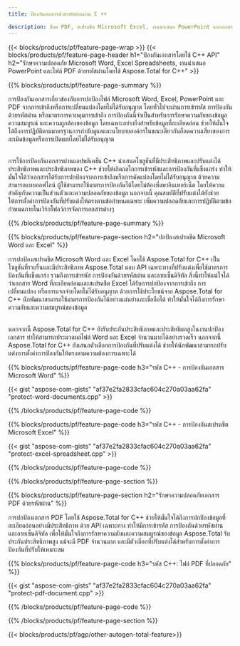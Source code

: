 ```yaml
---
title: ป้องกันเอกสารด้วยรหัสผ่านผ่าน C ++ 

description: ล็อค PDF, สเปรดชีต Microsoft Excel, งานนำเสนอ PowerPoint และเอกสาร Word ด้วยรหัสผ่านผ่านแอปพลิเคชัน C ++ ของคุณ ใช้การป้องกันด้วยรหัสผ่านได้อย่างง่ายดาย
---
```


{{< blocks/products/pf/feature-page-wrap >}}
{{< blocks/products/pf/feature-page-header h1="ป้องกันเอกสารโดยใช้ C++ API" h2="รักษาความปลอดภัย Microsoft Word, Excel Spreadsheets, งานนำเสนอ PowerPoint และไฟล์ PDF ด้วยรหัสผ่านโดยใช้ Aspose.Total for C++" >}}

{{% blocks/products/pf/feature-page-summary %}}

การป้องกันเอกสารเกี่ยวข้องกับการปกป้องไฟล์ Microsoft Word, Excel, PowerPoint และ PDF จากการเข้าถึงหรือการเปลี่ยนแปลงโดยไม่ได้รับอนุญาต โดยทั่วไปจะผ่านการเข้ารหัส การป้องกันด้วยรหัสผ่าน หรือมาตรการควบคุมการเข้าถึง การป้องกันนี้จำเป็นสำหรับการรักษาความลับของข้อมูล ความสมบูรณ์ และความถูกต้องของข้อมูล โดยเฉพาะอย่างยิ่งสำหรับข้อมูลที่ละเอียดอ่อน ช่วยให้มั่นใจได้ถึงการปฏิบัติตามมาตรฐานการกำกับดูแลและนโยบายองค์กรในขณะเดียวกันก็ลดความเสี่ยงของการละเมิดข้อมูลหรือการเปิดเผยโดยไม่ได้รับอนุญาต <br /><br />

การใช้การป้องกันเอกสารผ่านแอปพลิเคชัน C++ นำเสนอโซลูชันที่มีประสิทธิภาพและปรับแต่งได้ ประสิทธิภาพและประสิทธิภาพของ C++ ช่วยให้เกิดกลไกการเข้ารหัสและการป้องกันที่แข็งแกร่ง ทำให้มั่นใจได้ว่าเอกสารได้รับการปกป้องจากการเข้าถึงหรือการดัดแปลงโดยไม่ได้รับอนุญาต ด้วยความสามารถแบบออฟไลน์ ผู้ใช้สามารถใช้มาตรการป้องกันได้โดยไม่ต้องพึ่งพาอินเทอร์เน็ต โดยให้ความสำคัญกับความเป็นส่วนตัวและความปลอดภัยของข้อมูล นอกจากนี้ คุณสมบัติที่ปรับแต่งได้ยังช่วยให้การตั้งค่าการป้องกันที่ปรับแต่งให้ตรงตามข้อกำหนดเฉพาะ เพิ่มความปลอดภัยและการปฏิบัติตามข้อกำหนดภายในเวิร์กโฟลว์การจัดการเอกสารต่างๆ

{{% /blocks/products/pf/feature-page-summary  %}}

{{% blocks/products/pf/feature-page-section  h2="ปกป้องสเปรดชีต Microsoft Word และ Excel" %}}

การปกป้องสเปรดชีต Microsoft Word และ Excel โดยใช้ Aspose.Total for C++ เป็นโซลูชันที่ราบรื่นและมีประสิทธิภาพ Aspose.Total มอบ API เฉพาะทางที่ปรับแต่งเพื่อใช้มาตรการป้องกันที่แข็งแกร่ง รวมถึงการเข้ารหัส การป้องกันด้วยรหัสผ่าน และลายเซ็นดิจิทัล สิ่งนี้ทำให้แน่ใจได้ว่าเอกสาร Word ที่ละเอียดอ่อนและสเปรดชีต Excel ได้รับการปกป้องจากการเข้าถึง การเปลี่ยนแปลง หรือการแจกจ่ายโดยไม่ได้รับอนุญาต ด้วยการใช้ประโยชน์จาก Aspose.Total for C++ นักพัฒนาสามารถใช้มาตรการป้องกันได้อย่างแม่นยำและเชื่อถือได้ ทำให้มั่นใจได้ถึงการรักษาความลับและความสมบูรณ์ของข้อมูล<br /><br />

นอกจากนี้ Aspose.Total for C++ ยังรับประกันประสิทธิภาพและประสิทธิผลสูงในงานปกป้องเอกสาร ทำให้สามารถประมวลผลไฟล์ Word และ Excel จำนวนมากได้อย่างรวดเร็ว นอกจากนี้ Aspose.Total for C++ ยังเสนอตัวเลือกการป้องกันที่ปรับแต่งได้ ช่วยให้นักพัฒนาสามารถปรับแต่งการตั้งค่าการป้องกันให้ตรงตามความต้องการเฉพาะได้

{{% blocks/products/pf/feature-page-code h3="รหัส C++ - การป้องกันเอกสาร Microsoft Word" %}}

{{< gist "aspose-com-gists" "af37e2fa2833cfac604c270a03aa62fa" "protect-word-documents.cpp" >}}

{{% /blocks/products/pf/feature-page-code  %}}

{{% blocks/products/pf/feature-page-code h3="รหัส C++ - การป้องกันสเปรดชีต Microsoft Excel" %}}

{{< gist "aspose-com-gists" "af37e2fa2833cfac604c270a03aa62fa" "protect-excel-spreadsheet.cpp" >}}

{{% /blocks/products/pf/feature-page-code  %}}

{{% /blocks/products/pf/feature-page-section %}}

{{% blocks/products/pf/feature-page-section  h2="รักษาความปลอดภัยเอกสาร PDF ด้วยรหัสผ่าน" %}}

การปกป้องเอกสาร PDF โดยใช้ Aspose.Total for C++ ช่วยให้มั่นใจได้ถึงการปกป้องข้อมูลที่ละเอียดอ่อนอย่างมีประสิทธิภาพ ด้วย API เฉพาะทาง ทำให้มีการเข้ารหัส การป้องกันด้วยรหัสผ่าน และลายเซ็นดิจิทัล เพื่อให้มั่นใจถึงการรักษาความลับและความสมบูรณ์ของข้อมูล Aspose.Total รับประกันประสิทธิภาพสูง แม้จะมี PDF จำนวนมาก และมีตัวเลือกที่ปรับแต่งได้สำหรับการตั้งค่าการป้องกันที่ปรับให้เหมาะสม 

{{% blocks/products/pf/feature-page-code h3="รหัส C++: ไฟล์ PDF ที่ปลอดภัย" %}}

{{< gist "aspose-com-gists" "af37e2fa2833cfac604c270a03aa62fa" "protect-pdf-document.cpp" >}}

{{% /blocks/products/pf/feature-page-code  %}}

{{% /blocks/products/pf/feature-page-section %}}

{{< blocks/products/pf/agp/other-autogen-total-feature>}}